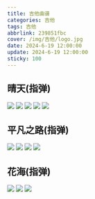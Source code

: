 ```yaml
---
title: 吉他曲谱
categories: 吉他
tags: 吉他
abbrlink: 239851fbc
cover: /img/吉他/logo.jpg
date: 2024-6-19 12:00:00
update: 2024-6-19 12:00:00
sticky: 100
---
```


## 晴天(指弹)

![](/img/吉他/晴天/1.jpg)
![](/img/吉他/晴天/2.jpg)
![](/img/吉他/晴天/3.jpg)
![](/img/吉他/晴天/4.jpg)
![](/img/吉他/晴天/5.jpg)

## 平凡之路(指弹)

![](/img/吉他/平凡之路/1.png)
![](/img/吉他/平凡之路/2.png)
![](/img/吉他/平凡之路/3.png)
![](/img/吉他/平凡之路/4.png)

## 花海(指弹)

![](/img/吉他/花海/1.png)
![](/img/吉他/花海/2.png)
![](/img/吉他/花海/3.png)

